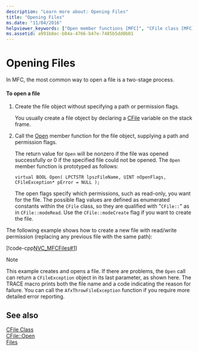```yaml
---
description: "Learn more about: Opening Files"
title: "Opening Files"
ms.date: "11/04/2016"
helpviewer_keywords: ["Open member functions [MFC]", "CFile class [MFC], variable", "opening files, in MFC", "Open calls [MFC]", "Open method, CFile class [MFC]", "examples [MFC], opening files", "opening files, handling exceptions", "exception handling [MFC], when opening files", "files [MFC], opening", "file objects [MFC]", "MFC, file operations", "opening files [MFC]", "exception handling [MFC], opening files"]
ms.assetid: a991b8ec-b04a-4766-b47e-7485b5dd0b01
---
```

# Opening Files

In MFC, the most common way to open a file is a two-stage process.

#### To open a file

1. Create the file object without specifying a path or permission flags.

   You usually create a file object by declaring a [CFile](reference/cfile-class.md) variable on the stack frame.

1. Call the [Open](reference/cfile-class.md#open) member function for the file object, supplying a path and permission flags.

   The return value for `Open` will be nonzero if the file was opened successfully or 0 if the specified file could not be opened. The `Open` member function is prototyped as follows:

   `virtual BOOL Open( LPCTSTR lpszFileName, UINT nOpenFlags, CFileException* pError = NULL );`

   The open flags specify which permissions, such as read-only, you want for the file. The possible flag values are defined as enumerated constants within the `CFile` class, so they are qualified with "`CFile::`" as in `CFile::modeRead`. Use the `CFile::modeCreate` flag if you want to create the file.

The following example shows how to create a new file with read/write permission (replacing any previous file with the same path):

[!code-cpp[NVC_MFCFiles#1](../atl-mfc-shared/reference/codesnippet/cpp/opening-files_1.cpp)]

> [!NOTE]
> This example creates and opens a file. If there are problems, the `Open` call can return a `CFileException` object in its last parameter, as shown here. The TRACE macro prints both the file name and a code indicating the reason for failure. You can call the `AfxThrowFileException` function if you require more detailed error reporting.

## See also

[CFile Class](reference/cfile-class.md)<br/>
[CFile::Open](reference/cfile-class.md#open)<br/>
[Files](files-in-mfc.md)
